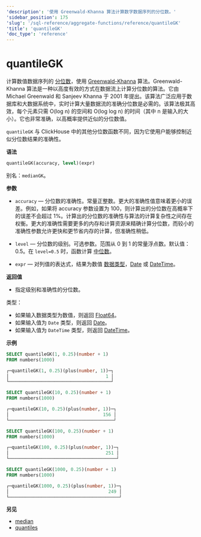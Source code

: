 ```yaml
---
'description': '使用 Greenwald-Khanna 算法计算数字数据序列的分位数。'
'sidebar_position': 175
'slug': '/sql-reference/aggregate-functions/reference/quantileGK'
'title': 'quantileGK'
'doc_type': 'reference'
---
```



# quantileGK

计算数值数据序列的 [分位数](https://en.wikipedia.org/wiki/Quantile)，使用 [Greenwald-Khanna](http://infolab.stanford.edu/~datar/courses/cs361a/papers/quantiles.pdf) 算法。Greenwald-Khanna 算法是一种以高度有效的方式在数据流上计算分位数的算法。它由 Michael Greenwald 和 Sanjeev Khanna 于 2001 年提出。该算法广泛应用于数据库和大数据系统中，实时计算大量数据流的准确分位数是必需的。该算法极其高效，每个元素只需 O(log n) 的空间和 O(log log n) 的时间（其中 n 是输入的大小）。它也非常准确，以高概率提供近似的分位数值。

`quantileGK` 与 ClickHouse 中的其他分位数函数不同，因为它使用户能够控制近似分位数结果的准确性。

**语法**

```sql
quantileGK(accuracy, level)(expr)
```

别名：`medianGK`。

**参数**

- `accuracy` — 分位数的准确性。常量正整数。更大的准确性值意味着更小的误差。例如，如果将 accuracy 参数设置为 100，则计算出的分位数在高概率下的误差不会超过 1%。计算出的分位数的准确性与算法的计算复杂性之间存在权衡。更大的准确性需要更多的内存和计算资源来精确计算分位数，而较小的准确性参数允许更快和更节省内存的计算，但准确性稍低。

- `level` — 分位数的级别。可选参数。范围从 0 到 1 的常量浮点数。默认值：0.5。在 `level=0.5` 时，函数计算 [中位数](https://en.wikipedia.org/wiki/Median)。

- `expr` — 对列值的表达式，结果为数值 [数据类型](/sql-reference/data-types)，[Date](../../../sql-reference/data-types/date.md) 或 [DateTime](../../../sql-reference/data-types/datetime.md)。

**返回值**

- 指定级别和准确性的分位数。

类型：

- 如果输入数据类型为数值，则返回 [Float64](../../../sql-reference/data-types/float.md)。
- 如果输入值为 `Date` 类型，则返回 [Date](../../../sql-reference/data-types/date.md)。
- 如果输入值为 `DateTime` 类型，则返回 [DateTime](../../../sql-reference/data-types/datetime.md)。

**示例**

```sql
SELECT quantileGK(1, 0.25)(number + 1)
FROM numbers(1000)

┌─quantileGK(1, 0.25)(plus(number, 1))─┐
│                                    1 │
└──────────────────────────────────────┘

SELECT quantileGK(10, 0.25)(number + 1)
FROM numbers(1000)

┌─quantileGK(10, 0.25)(plus(number, 1))─┐
│                                   156 │
└───────────────────────────────────────┘

SELECT quantileGK(100, 0.25)(number + 1)
FROM numbers(1000)

┌─quantileGK(100, 0.25)(plus(number, 1))─┐
│                                    251 │
└────────────────────────────────────────┘

SELECT quantileGK(1000, 0.25)(number + 1)
FROM numbers(1000)

┌─quantileGK(1000, 0.25)(plus(number, 1))─┐
│                                     249 │
└─────────────────────────────────────────┘
```

**另见**

- [median](/sql-reference/aggregate-functions/reference/median)
- [quantiles](../../../sql-reference/aggregate-functions/reference/quantiles.md#quantiles)
